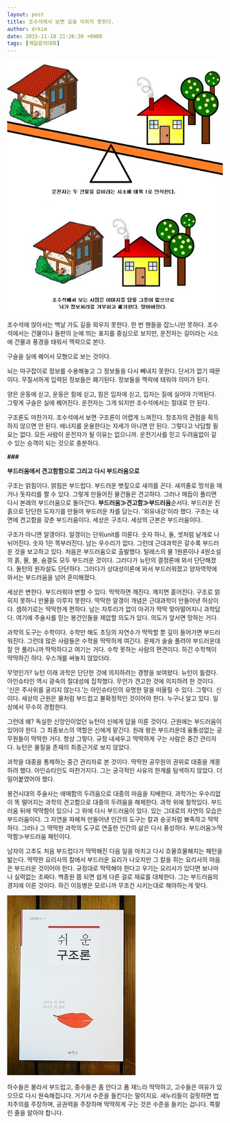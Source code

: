 ```yaml
---
layout: post
title: 조수석에서 보면 길을 익히지 못한다.
author: drkim
date: 2015-11-18 21:26:30 +0900
tags: [깨달음의대화]
---
```


![](/files/attach/images/198/035/640/60.jpg)   


  
  


조수석에 앉아서는 백날 가도 길을 외우지 못한다. 한 번 핸들을 잡느니만 못하다. 조수석에서는 건물이나 들판의 눈에 띄는 표지를 중심으로 보지만, 운전자는 길이라는 시소에 건물과 풍경을 태워서 맥락으로 본다.

  


구슬을 실에 꿰어서 모형으로 보는 것이다. 

  


뇌는 마구잡이로 정보를 수용해놓고 그 정보들을 다시 빼내지 못한다. 단서가 없기 때문이다. 무질서하게 입력된 정보들은 폐기된다. 정보들을 맥락에 태워야 의미가 된다.

  


양은 운동에 싣고, 운동은 힘에 싣고, 힘은 입자에 싣고, 입자는 질에 실어야 기억된다. 그렇게 구슬은 실에 꿰어진다. 운전자는 그게 되지만 조수석에서는 절대로 안 된다. 

  


구조론도 마찬가지. 조수석에서 보면 구조론이 어렵게 느껴진다. 창조자의 관점을 획득하지 않으면 안 된다. 에너지를 운용한다는 자세가 아니면 안 된다. 그렇다고 낙담할 필요는 없다. 모든 사람이 운전자가 될 이유는 없으니까. 운전기사를 믿고 두려움없이 갈 수 있는 승객이 되는 것으로 충분하다.

  


 **###**

  


**부드러움에서 견고함함으로 그리고 다시 부드러움으로**  


  




구조는 얽힘이다. 얽힘은 부드럽다. 부드러운 볏짚으로 새끼를 꼰다. 새끼줄로 멍석을 매거나 돗자리를 짤 수 있다. 그렇게 만들어진 물건들은 견고하다. 그러나 매듭이 풀리면 다시 본래의 부드러움으로 돌아간다. **부드러움≫견고함≫부드러움**순서다. 부드러운 진흙으로 단단한 도자기를 만들어 부드러운 차를 담는다. '외유내강'이라 했다. 구조는 내면에 견고함을 갖춘 부드러움이다. 세상은 구조다. 세상의 근본은 부드러움이다.

  


구조가 아니면 알갱이다. 알갱이는 단위unit를 이룬다. 숫자 하나, 둘, 셋처럼 낱개로 나뉘어진다. 숫자 1은 똑부러진다. 남는 우수리가 없다. 그런데 근대과학은 갈수록 부드러운 것을 보고하고 있다. 처음은 부드러움으로 출발했다. 탈레스의 물 1원론이나 4원소설의 흙, 물, 불, 숨결도 모두 부드러운 것이다. 그러다가 뉴턴의 결정론에 와서 단단해졌다. 돌턴의 원자설도 단단하다. 그러다가 상대성이론에 와서 부드러워졌고 양자역학에 와서는 부드러움을 넘어 혼미해졌다.

  


세상은 변한다. 부드러워야 변할 수 있다. 딱딱하면 깨진다. 깨지면 흩어진다. 구조로 얽히지 못하니 만물을 이루지 못한다. 딱딱한 알갱이 개념은 근대과학이 만들어낸 허상이다. 셈하기로는 딱딱한게 편하다. 남는 자투리가 없이 아귀가 딱딱 맞아떨어지니 과학답다. 여기에 주술사를 믿는 봉건인들을 제압할 의도가 있다. 의도가 앞서면 망하는 거다. 

  


과학의 도구는 수학이다. 수학만 해도 초딩의 자연수가 딱딱할 뿐 깊이 들어가면 부드러워진다. 그런데 많은 사람들은 수학을 딱딱하게 여긴다. 문제가 술술 풀려야 부드러운데 잘 안 풀리니까 딱딱하다고 여기는 거다. 수학 못하는 사람의 편견이다. 하긴 수학책이 딱딱하긴 하다. 우스개를 써놓지 않았더라. 

  


무엇인가? 뉴턴 이래 과학은 단단한 것에 의지하려는 경향을 보여왔다. 뉴턴이 틀렸다. 아인슈타인 역시 광속의 절대성에 집착했다. 무언가 견고한 것에 의지하려 한 것이다. '신은 주사위를 굴리지 않는다.'는 아인슈타인의 유명한 말을 떠올릴 수 있다. 그렇다. 신이다. 세상의 근원은 물처럼 부드럽고 불확정적인 것이어야 한다. 누구나 알고 있다. 일상에서 무수히 경험한다. 

  


그런데 왜? 독실한 신앙인이었던 뉴턴이 신에게 답을 미룬 것이다. 근원에는 부드러움이 있어야 한다. 그 최종보스의 역할은 신에게 맡긴다. 원래 왕은 부드러운데 융통성없는 공무원들이 딱딱한 거다. 항상 그렇다. 규정 내세우고 딱딱하게 구는 사람은 중간 관리자다. 뉴턴은 물질을 존재의 최종근거로 보지 않았다. 

  


과학을 대중을 통제하는 중간 관리자로 본 것이다. 딱딱한 공무원의 권위로 대중을 계몽하려 했다. 아인슈타인도 마찬가지다. 그는 궁극적인 사유의 한계를 탐색하지 않았다. 더 밀어붙였어야 했다. 

  


봉건시대의 주술사는 애매함의 두려움으로 대중의 마음을 지배한다. 과학가는 우수리없이 똑 떨어지는 과학의 견고함으로 대중의 두려움을 해체한다. 과학 위에 철학있다. 부드러움 뒤에 딱딱함이 있으나 그 위에 다시 부드러움이 있다. 있는 그대로의 자연의 모습은 부드러움이다. 그 자연을 파헤쳐 만들어낸 인간의 도구는 칼과 송곳처럼 뾰족하고 딱딱하다. 그러나 그 딱딱한 과학의 도구로 연출한 인간의 삶은 다시 풍성하다. 부드러움≫딱딱함≫부드러움 패턴이다.

  


남자의 고추도 처음 부드럽다가 딱딱해진 다음 일을 마치고 다시 흐물흐물해지는 패턴을 밟는다. 딱딱한 요리사의 칼에서 부드러운 요리가 나오지만 그 칼을 쥐는 요리사의 마음은 부드러운 것이어야 한다. 규정대로 딱딱해야 한다고 우기는 요리사가 있다면 보나마나 실력없는 초짜다. 백종원 쯤 되면 쉽게 다른 걸로 재료를 대체한다. 그는 부드러움의 경지에 이른 것이다. 하긴 이등병은 모르니까 무조건 시키는대로 해야하는게 맞다. 



  



![](/files/attach/images/198/035/640/DSC01488.JPG) 

  


하수들은 몰라서 부드럽고, 중수들은 좀 안다고 폼 재느라 딱딱하고, 고수들은 여유가 있으므로 다시 원숙해집니다. 거기서 수준을 들킨다는 말이지요. 새누리들이 걸핏하면 법치주의를 주장하며, 공권력을 주장하며 딱딱하게 구는 것은 수준을 들키는 겁니다. 쪽팔린 줄을 알아야 합니다.